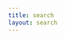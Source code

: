 ```yaml
---
title: search
layout: search
---
```

<div id="searchbox"></div>
<div id="hits"></div>
<div id="pagination"></div>